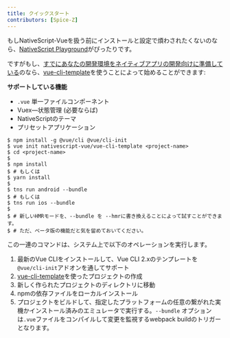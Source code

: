 ```yaml
---
title: クイックスタート
contributors: [Spice-Z]
---
```


もしNativeScript-Vueを扱う前にインストールと設定で煩わされたくないのなら、[NativeScript Playground](/en/docs/getting-started/playground-tutorial)がぴったりです。

ですがもし、[すでにあなたの開発環境をネイティブアプリの開発向けに準備している](/en/docs/getting-started/installation)のなら、[vue-cli-template](https://github.com/nativescript-vue/vue-cli-template)を使うことによって始めることができます:

**サポートしている機能**

-   `.vue` 単一ファイルコンポーネント
-   Vuex&mdash;状態管理 (必要ならば)
-   NativeScriptのテーマ
-   プリセットアプリケーション

```shell
$ npm install -g @vue/cli @vue/cli-init
$ vue init nativescript-vue/vue-cli-template <project-name>
$ cd <project-name>
$
$ npm install
$ # もしくは
$ yarn install
$
$ tns run android --bundle
$ # もしくは
$ tns run ios --bundle
$
$ # 新しいHMRモードを、--bundle を --hmrに書き換えることによって試すことができます。
$ # ただ、ベータ版の機能だと気を留めておいてください。
```

この一連のコマンドは、システム上で以下のオペレーションを実行します。

1. 最新のVue CLIをインストールして、Vue CLI 2.xのテンプレートを`@vue/cli-init`アドオンを通してサポート
2. [vue-cli-template](https://github.com/nativescript-vue/vue-cli-template)を使ったプロジェクトの作成
3. 新しく作られたプロジェクトのディレクトリに移動
4. npmの依存ファイルをローカルインストール
5. プロジェクトをビルドして、指定したプラットフォームの任意の繋がれた実機かインストール済みのエミュレータで実行する。`--bundle` オプションは`.vue`ファイルをコンパイルして変更を監視するwebpack buildのトリガーとなります。
